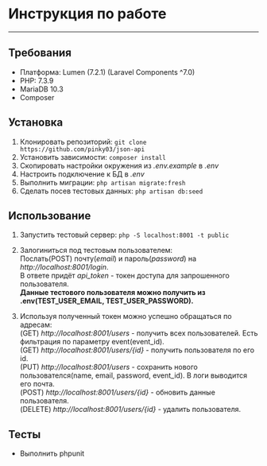 # Инструкция по работе 
---

## Требования 

- Платформа: Lumen (7.2.1) (Laravel Components ^7.0)
- PHP: 7.3.9
- MariaDB 10.3
- Composer


## Установка

1. Клонировать репозиторий: `` git clone https://github.com/pinky03/json-api ``
2. Установить зависимости: `` composer install ``
3. Скопировать настройки окружения из *.env.example* в *.env*
3. Настроить подключение к БД в *.env*
3. Выполнить миграции: `` php artisan migrate:fresh ``
4. Сделать посев тестовых данных: `` php artisan db:seed ``

## Использование

1. Запустить тестовый сервер: `` php -S localhost:8001 -t public ``
 
2. Залогиниться под тестовым пользователем:  
Послать(POST) почту(*email*) и пароль(*password*) на *http://localhost:8001/login*.  
В ответе придёт *api_token* - токен доступа для запрошенного пользователя.  
**Данные тестового пользователя можно получить из .env(TEST_USER_EMAIL, TEST_USER_PASSWORD).** 
  
3. Используя полученный токен можно успешно обращаться по адресам:  
(GET) *http://localhost:8001/users* - получить всех пользователей. Есть фильтрация по параметру event(event_id).  
(GET) *http://localhost:8001/users/{id}* - получить пользователя по его id.  
(PUT) *http://localhost:8001/users* - сохранить нового пользователся(name, email, password, event_id). В логи выводится его почта.  
(POST) *http://localhost:8001/users/{id}* - обновить данные пользователя.  
(DELETE) *http://localhost:8001/users/{id}* - удалить пользователя.  

## Тесты
- Выполнить phpunit
